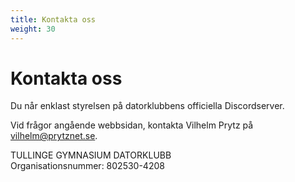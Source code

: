 ```yaml
---
title: Kontakta oss
weight: 30
---
```


# Kontakta oss

Du når enklast styrelsen på datorklubbens officiella Discordserver.

Vid frågor angående webbsidan, kontakta Vilhelm Prytz på [vilhelm@prytznet.se](mailto:vilhelm@prytznet.se).

TULLINGE GYMNASIUM DATORKLUBB<br/>
Organisationsnummer: 802530-4208
